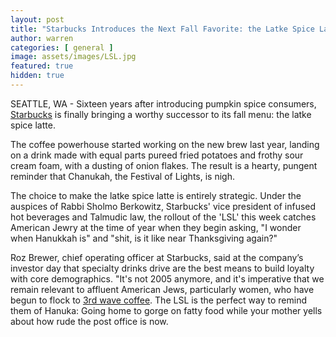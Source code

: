 ```yaml
---
layout: post
title: "Starbucks Introduces the Next Fall Favorite: the Latke Spice Latte"
author: warren
categories: [ general ]
image: assets/images/LSL.jpg
featured: true
hidden: true
---
```


SEATTLE, WA - Sixteen years after introducing pumpkin spice consumers, [Starbucks](https://finance.yahoo.com/quote/SBUX) is finally bringing a worthy successor to its fall menu: the latke spice latte. 

The coffee powerhouse started working on the new brew last year, landing on a drink made with equal parts pureed fried potatoes and frothy sour cream foam, with a dusting of onion flakes. The result is a hearty, pungent reminder that Chanukah, the Festival of Lights, is nigh.

The choice to make the latke spice latte is entirely strategic. Under the auspices of Rabbi Sholmo Berkowitz, Starbucks' vice president of infused hot beverages and Talmudic law, the rollout of the 'LSL' this week catches American Jewry at the time of year when they begin asking, "I wonder when Hanukkah is" and "shit, is it like near Thanksgiving again?"

Roz Brewer, chief operating officer at Starbucks, said at the company’s investor day that specialty drinks drive are the best means to build loyalty with core demographics. "It's not 2005 anymore, and it's imperative that we remain relevant to affluent American Jews, particularly women, who have begun to flock to [3rd wave coffee](https://www.boredroomnews.com/general/labor/2019/10/15/starbucks-reserve.html). The LSL is the perfect way to remind them of Hanuka: Going home to gorge on fatty food while your mother yells about how rude the post office is now.